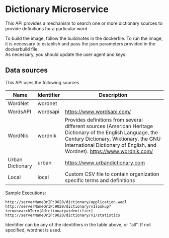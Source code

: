 # Dictionary Microservice
This API provides a mechanism to search one or more dictionary sources
to provide definitions for a particular word

To build the image, follow the buildnotes in the dockerfile.
To run the image, it is necessary to establish and pass the json parameters provided in the dockerbuild file.  
As necessary, you should update the user agent and keys.

## Data sources
This API uses the following sources

Name | Identifier | Description
-----|------------|------------
WordNet | wordnet |  
WordsAPI | wordsapi | https://www.wordsapi.com/
WordNik | wordnik | Provides definitions from several different sources (American Heritage Dictionary of the English Language, the Century Dictionary, Wiktionary, the GNU International Dictionary of English, and Wordnet). https://www.wordnik.com/
Urban Dictionary | urban | https://www.urbandictionary.com
Local | local | Custom CSV file to contain organization specific terms and definitions



Sample Executions:
```
http://serverNameOrIP:9020/dictionary/application.wadl
http://serverNameOrIP:9020/dictionary/v1lookup?term=searchTerm[&dictionary=identifier]
http://serverNameOrIP:9020/dictionary/v1/statistics
```
Identifier can be any of the identifiers in the table above, or "all". If not specified, wordnet is used.
